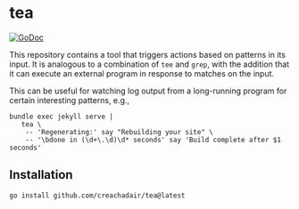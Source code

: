 # tea

[![GoDoc](https://img.shields.io/static/v1?label=godoc&message=reference&color=blue)](https://pkg.go.dev/github.com/creachadair/tea)

This repository contains a tool that triggers actions based on patterns in its
input. It is analogous to a combination of `tee` and `grep`, with the addition
that it can execute an external program in response to matches on the input.

This can be useful for watching log output from a long-running program for
certain interesting patterns, e.g.,

```shell
bundle exec jekyll serve |
   tea \
    -- 'Regenerating:' say "Rebuilding your site" \
    -- '\bdone in (\d+\.\d)\d* seconds' say 'Build complete after $1 seconds'
```

## Installation

```shell
go install github.com/creachadair/tea@latest
```
